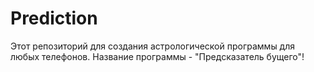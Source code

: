 # Prediction
Этот репозиторий для создания астрологической программы для любых телефонов.
Название программы - "Предсказатель бущего"!
